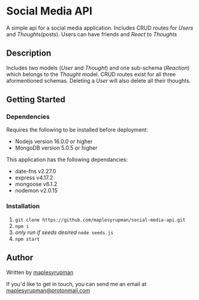 # Social Media API

A simple api for a social media application. Includes CRUD routes for *Users* and *Thoughts*(posts). Users can have friends and *React* to *Thoughts* 

## Description

Includes two models (*User* and *Thought*) and one sub-schema (*Reaction*) which belongs to the *Thought* model. CRUD routes exist for all three aformentioned schemas. Deleting a *User* will also delete all their thoughts. 

## Getting Started

### Dependencies 

Requires the following to be installed before deployment: 
- Nodejs version 16.0.0 or higher
- MongoDB version 5.0.5 or higher

This application has the following dependancies: 
- date-fns v2.27.0
- express v4.17.2
- mongoose v6.1.2
- nodemon v2.0.15

### Installation

1. ```git clone https://github.com/maplesyrupman/social-media-api.git```
2. ```npm i```
3. *only run if seeds desired*
    ```node seeds.js```
4. ```npm start```

## Author

Written by [maplesyrupman](https://github.com/maplesyrupman)

If you'd like to get in touch, you can send me an email at [maplesyrupman@protonmail.com](mailto:maplesyrupman@protonmail.com)


